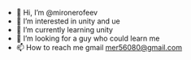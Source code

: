 - 👋 Hi, I’m @mironerofeev
- 👀 I’m interested in unity and ue
- 🌱 I’m currently learning unity
- 💞️ I’m looking for a guy who could learn me 
- 📫 How to reach me gmail mer56080@gmail.com

<!---
mironerofeev/mironerofeev is a ✨ special ✨ repository because its `README.md` (this file) appears on your GitHub profile.
You can click the Preview link to take a look at your changes.
--->
